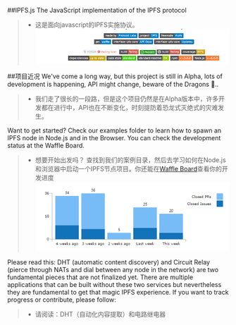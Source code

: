 ##IPFS.js
 The JavaScript implementation of the IPFS protocol
>* 这是面向javascript的IPFS实施协议。
![](/assets/QQ图片20180113150445.png)

##项目近况
We've come a long way, but this project is still in Alpha, lots of development is happening, API might change, beware of the Dragons :dragon:..

>* 我们走了很长的一段路，但是这个项目仍然是在Alpha版本中，许多开发都在进行中，API也在不断变化，时刻提防着恐龙式灭绝式的灾难发生。

Want to get started? Check our examples folder to learn how to spawn an IPFS node in Node.js and in the Browser.
You can check the development status at the Waffle Board.
>* 想要开始出发吗？ 查找到我们的案例目录，然后去学习如何在Node.js和浏览器中启动一个IPFS节点项目。你还能在[Waffle Board](https://waffle.io/ipfs/js-ipfs)查看你的开发进度![](/assets/QQ图片20180113152111.png)

Please read this: DHT (automatic content discovery) and Circuit Relay (pierce through NATs and dial between any node in the network) are two fundamental pieces that are not finalized yet. There are multiple applications that can be built without these two services but nevertheless they are fundamental to get that magic IPFS experience. If you want to track progress or contribute, please follow:
>* 请阅读：DHT（自动化内容提取）和电路继电器




